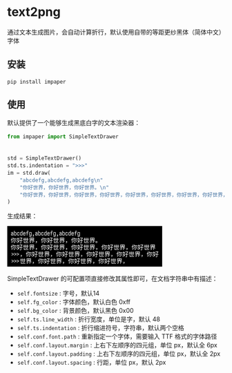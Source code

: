 # text2png

通过文本生成图片，会自动计算折行，默认使用自带的等距更纱黑体（简体中文）字体

## 安装

```
pip install impaper
```

## 使用

默认提供了一个能够生成黑底白字的文本渲染器：

```py
from impaper import SimpleTextDrawer


std = SimpleTextDrawer()
std.ts.indentation = ">>>"
im = std.draw(
    "abcdefg,abcdefg,abcdefg\n"
    "你好世界，你好世界，你好世界。\n"
    "你好世界，你好世界，你好世界，你好世界，你好世界，你好世界，你好世界，你好世界，你好世界，你好世界，你好世界，你好世界，你好世界，"
)
```

生成结果：

![example1](examples/example1.png)

SimpleTextDrawer 的可配置项直接修改其属性即可，在文档字符串中有描述：

+ `self.fontsize` : 字号，默认14
+ `self.fg_color` : 字体颜色，默认白色 0xff
+ `self.bg_color` : 背景颜色，默认黑色 0x00
+ `self.ts.line_width` : 折行宽度，单位是字，默认 48
+ `self.ts.indentation` : 折行缩进符号，字符串，默认两个空格
+ `self.conf.font.path` : 重新指定一个字体，需要输入 TTF 格式的字体路径
+ `self.conf.layout.margin` : 上右下左顺序的四元组，单位 px，默认全 6px
+ `self.conf.layout.padding` : 上右下左顺序的四元组，单位 px，默认全 2px
+ `self.conf.layout.spacing` : 行距，单位 px，默认 2px
